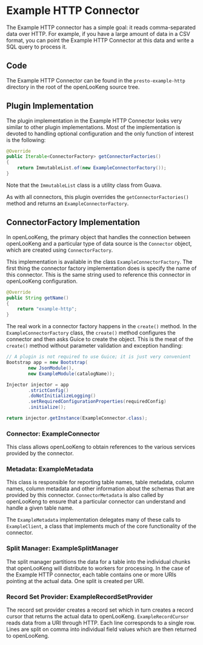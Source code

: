 
# Example HTTP Connector

The Example HTTP connector has a simple goal: it reads comma-separated data over HTTP. For example, if you have a large amount of data in a CSV format, you can point the Example HTTP Connector at this data and write a SQL query to process it.

## Code

The Example HTTP Connector can be found in the `presto-example-http` directory in the root of the openLooKeng source tree.

## Plugin Implementation

The plugin implementation in the Example HTTP Connector looks very similar to other plugin implementations. Most of the implementation is devoted to handling optional configuration and the only function of interest is the following:

``` java
@Override
public Iterable<ConnectorFactory> getConnectorFactories()
{
    return ImmutableList.of(new ExampleConnectorFactory());
}
```

Note that the `ImmutableList` class is a utility class from Guava. 

As with all connectors, this plugin overrides the `getConnectorFactories()` method and returns an
`ExampleConnectorFactory`.

## ConnectorFactory Implementation

In openLooKeng, the primary object that handles the connection between openLooKeng and a particular type of data source is the `Connector` object, which are created using `ConnectorFactory`.

This implementation is available in the class `ExampleConnectorFactory`. The first thing the connector factory implementation does is specify the name of this connector. This is the same string used to reference this connector in openLooKeng configuration.

``` java
@Override
public String getName()
{
    return "example-http";
}
```

The real work in a connector factory happens in the `create()` method. In the `ExampleConnectorFactory` class, the `create()` method configures the connector and then asks Guice to create the object. This is the meat of the `create()` method without parameter validation and exception handling:

``` java
// A plugin is not required to use Guice; it is just very convenient
Bootstrap app = new Bootstrap(
        new JsonModule(),
        new ExampleModule(catalogName));

Injector injector = app
        .strictConfig()
        .doNotInitializeLogging()
        .setRequiredConfigurationProperties(requiredConfig)
        .initialize();

return injector.getInstance(ExampleConnector.class);
```

### Connector: ExampleConnector

This class allows openLooKeng to obtain references to the various services provided by the connector.

### Metadata: ExampleMetadata

This class is responsible for reporting table names, table metadata, column names, column metadata and other information about the schemas that are provided by this connector. `ConnectorMetadata` is also called by openLooKeng to ensure that a particular connector can understand and handle a given table name.

The `ExampleMetadata` implementation delegates many of these calls to `ExampleClient`, a class that implements much of the core functionality of the connector.

### Split Manager: ExampleSplitManager

The split manager partitions the data for a table into the individual chunks that openLooKeng will distribute to workers for processing. In the case of the Example HTTP connector, each table contains one or more URIs pointing at the actual data. One split is created per URI.

### Record Set Provider: ExampleRecordSetProvider

The record set provider creates a record set which in turn creates a record cursor that returns the actual data to openLooKeng. `ExampleRecordCursor` reads data from a URI through HTTP. Each line corresponds to a single row. Lines are split on comma into individual field values which are then returned to openLooKeng.
